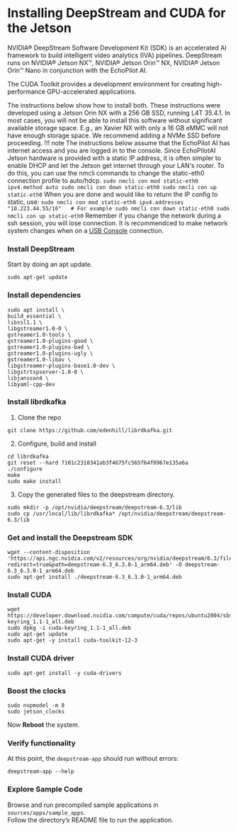 # Installing DeepStream and CUDA for the Jetson

NVIDIA® DeepStream Software Development Kit (SDK) is an accelerated AI framework to build intelligent video analytics (IVA) pipelines. DeepStream runs on NVIDIA® Jetson NX™, NVIDIA® Jetson Orin™ NX, NVIDIA® Jetson Orin™ Nano in conjunction with the EchoPilot AI. 

The CUDA Toolkit provides a development environment for creating high-performance GPU-accelerated applications.

The instructions below show how to install both. These instructions were developed using a Jetson Orin NX with a 256 GB SSD, running L4T 35.4.1. In most cases, you will not be able to install this software without significant available storage space. E.g., an Xavier NX with only a 16 GB eMMC will not have enough storage space. We recommend adding a NVMe SSD before proceeding. 
!!! note
    The instructions below assume that the EchoPilot AI has internet access and you are logged in to the console. Since EchoPilotAI Jetson hardware is provided with a static IP address, it is often simpler to enable DHCP and let the Jetson get internet through your LAN's router. To do this, you can use the nmcli commands to change the static-eth0 connection profile to auto/hdcp.
    ```
    sudo nmcli con mod static-eth0 ipv4.method auto
    sudo nmcli con down static-eth0
    sudo nmcli con up static-eth0
    ```
    When you are done and would like to return the IP config to static, use:
    ```
    sudo nmcli con mod static-eth0 ipv4.addresses "10.223.44.55/16"   # For example
    sudo nmcli con down static-eth0
    sudo nmcli con up static-eth0
    ```
    Remember if you change the network during a ssh session, you will lose connection. It is recommendced to make network system changes when on a [USB Console](echopilot_ai.md/#accessing-the-jetson-via-the-console) connection. 

### Install DeepStream

Start by doing an apt update.
```
sudo apt-get update
```
### Install dependencies
```
sudo apt install \
build_essential \
libssl1.1 \
libgstreamer1.0-0 \
gstreamer1.0-tools \
gstreamer1.0-plugins-good \
gstreamer1.0-plugins-bad \
gstreamer1.0-plugins-ugly \
gstreamer1.0-libav \
libgstreamer-plugins-base1.0-dev \
libgstrtspserver-1.0-0 \
libjansson4 \
libyaml-cpp-dev
```
### Install librdkafka 

1. Clone the repo
```
git clone https://github.com/edenhill/librdkafka.git
```
2. Configure, build and install
```
cd librdkafka
git reset --hard 7101c2310341ab3f4675fc565f64f0967e135a6a
./configure
make
sudo make install
```
3. Copy the generated files to the deepstream directory.
```
sudo mkdir -p /opt/nvidia/deepstream/deepstream-6.3/lib
sudo cp /usr/local/lib/librdkafka* /opt/nvidia/deepstream/deepstream-6.3/lib
```
### Get and install the Deepstream SDK
```
wget --content-disposition 'https://api.ngc.nvidia.com/v2/resources/org/nvidia/deepstream/6.3/files?redirect=true&path=deepstream-6.3_6.3.0-1_arm64.deb' -O deepstream-6.3_6.3.0-1_arm64.deb
sudo apt-get install ./deepstream-6.3_6.3.0-1_arm64.deb
```
### Install CUDA
```
wget https://developer.download.nvidia.com/compute/cuda/repos/ubuntu2004/sbsa/cuda-keyring_1.1-1_all.deb
sudo dpkg -i cuda-keyring_1.1-1_all.deb
sudo apt-get update
sudo apt-get -y install cuda-toolkit-12-3
```
### Install CUDA driver
```
sudo apt-get install -y cuda-drivers
```

### Boost the clocks
```
sudo nvpmodel -m 8
sudo jetson_clocks
```
Now __Reboot__ the system.

### Verify functionality

At this point, the `deepstream-app` should run without errors:
```
deepstream-app --help
```
### Explore Sample Code

Browse and run precompiled sample applications in `sources/apps/sample_apps`.  
Follow the directory’s README file to run the application.
